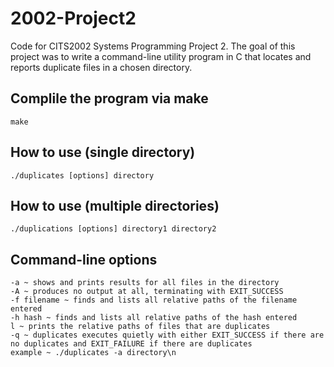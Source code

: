 # 2002-Project2
Code for CITS2002 Systems Programming Project 2.
The goal of this project was to write a command-line utility program in C that locates and reports duplicate files in a chosen directory.
## Complile the program via make
```
make
```
## How to use (single directory)
```
./duplicates [options] directory
```

## How to use (multiple directories)
```
./duplications [options] directory1 directory2
```
## Command-line options
```
-a ~ shows and prints results for all files in the directory
-A ~ produces no output at all, terminating with EXIT_SUCCESS
-f filename ~ finds and lists all relative paths of the filename entered
-h hash ~ finds and lists all relative paths of the hash entered
l ~ prints the relative paths of files that are duplicates
-q ~ duplicates executes quietly with either EXIT_SUCCESS if there are no duplicates and EXIT_FAILURE if there are duplicates
example ~ ./duplicates -a directory\n
```
